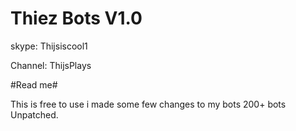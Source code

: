 # Thiez Bots  V1.0

skype: Thijsiscool1

Channel: ThijsPlays


#Read me#

This is free to use i made some few changes to my bots 200+ bots Unpatched.
